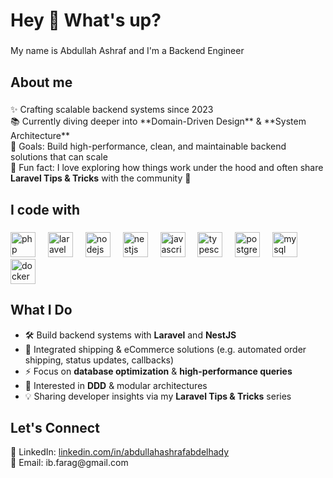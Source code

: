 <h1 align="left">Hey 👋 What's up?</h1>

###

<p align="left">My name is Abdullah Ashraf and I'm a Backend Engineer </p>

###

<h2 align="left">About me</h2>

###

<p align="left">
✨ Crafting scalable backend systems since 2023 <br>
📚 Currently diving deeper into **Domain-Driven Design** & **System Architecture** <br>
🎯 Goals: Build high-performance, clean, and maintainable backend solutions that can scale <br>
🎲 Fun fact: I love exploring how things work under the hood and often share <b>Laravel Tips & Tricks</b> with the community 🚀
</p>

###

<h2 align="left">I code with</h2>

###

<div align="left">
  <img src="https://cdn.jsdelivr.net/gh/devicons/devicon/icons/php/php-original.svg" height="40" alt="php logo" />
  <img width="12" />
<img src="https://static.cdnlogo.com/logos/l/57/laravel.svg" height="40" alt="laravel logo" />
  <img width="12" />
  <img src="https://cdn.jsdelivr.net/gh/devicons/devicon/icons/nodejs/nodejs-original.svg" height="40" alt="nodejs logo" />
  <img width="12" />
  <img src="https://logo.svgcdn.com/d/nestjs-original.png" height="40" alt="nestjs logo" />
  <img width="12" />
  <img src="https://cdn.jsdelivr.net/gh/devicons/devicon/icons/javascript/javascript-original.svg" height="40" alt="javascript logo" />
  <img width="12" />
  <img src="https://cdn.jsdelivr.net/gh/devicons/devicon/icons/typescript/typescript-original.svg" height="40" alt="typescript logo" />
  <img width="12" />
  <img src="https://cdn.jsdelivr.net/gh/devicons/devicon/icons/postgresql/postgresql-original.svg" height="40" alt="postgres logo" />
  <img width="12" />
  <img src="https://cdn.jsdelivr.net/gh/devicons/devicon/icons/mysql/mysql-original.svg" height="40" alt="mysql logo" />
  <img width="12" />
  <img src="https://cdn.jsdelivr.net/gh/devicons/devicon/icons/docker/docker-original.svg" height="40" alt="docker logo" />
</div>

###

<h2 align="left">What I Do</h2>

- 🛠️ Build backend systems with **Laravel** and **NestJS**
- 🚚 Integrated shipping & eCommerce solutions (e.g. automated order shipping, status updates, callbacks)
- ⚡ Focus on **database optimization** & **high-performance queries**
- 🧩 Interested in **DDD** & modular architectures
- 💡 Sharing developer insights via my **Laravel Tips & Tricks** series

###

<h2 align="left">Let's Connect</h2>

<p align="left">
💼 LinkedIn: <a href="https://linkedin.com/in/abdullahashrafabdelhady" target="_blank">linkedin.com/in/abdullahashrafabdelhady</a> <br>
📧 Email: ib.farag@gmail.com
</p>
